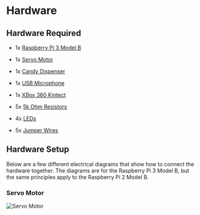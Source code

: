 # Hardware

## Hardware Required

- 1x [Raspberry Pi 3 Model B](https://www.raspberrypi.org/products/raspberry-pi-3-model-b/)

- 1x [Servo Motor](https://www.amazon.com/Smraza-Helicopter-Airplane-Control-Arduino/dp/B07L2SF3R4?pd_rd_w=uu7sE&content-id=amzn1.sym.deffa092-2e99-4e9f-b814-0d71c40b24af&pf_rd_p=deffa092-2e99-4e9f-b814-0d71c40b24af&pf_rd_r=3SQ6C7KHDK7BPR9GDAP8&pd_rd_wg=3mJjR&pd_rd_r=222ab705-a14d-4f92-ab9b-01bc87bdb24e&pd_rd_i=B07L2SF3R4&psc=1&ref_=pd_bap_d_grid_rp_0_1_i)

- 1x [Candy Dispenser](https://www.amazon.com/Dispenser-Dispensing-Container-Transparent-Plastic/dp/B01N9QZQ5O/ref=sr_1_1?ie=UTF8&qid=1524042053&sr=8-1&keywords=candy+dispenser)

- 1x [USB Microphone](https://www.amazon.com/USB-Microphone-Plug-Play-Recording/dp/B00X4WHP5E/ref=sr_1_1?ie=UTF8&qid=1524042088&sr=8-1&keywords=usb+microphone)

- 1x [XBox 360 Kintect](https://www.amazon.com/Microsoft-Xbox-360-Kinect-Sensor/dp/B004QK7HI8/ref=sr_1_1?ie=UTF8&qid=1524042121&sr=8-1&keywords=xbox+360+kinect)

- 5x [5k Ohm Resistors](https://www.amazon.com/Resistor-5K-Ohm-5-Pack/dp/B00J4XZQ0A/ref=sr_1_1?ie=UTF8&qid=1524042152&sr=8-1&keywords=5k+ohm+resistor)

- 4x [LEDs](https://www.amazon.com/LED-5mm-Red-Color-Common/dp/B00J4XZQ0A/ref=sr_1_1?ie=UTF8&qid=1524042152&sr=8-1&keywords=5k+ohm+resistor)

- 5x [Jumper Wires](https://www.amazon.com/HiLetgo-40pcs-Multicolored-Breadboard-Arduino/dp/B00X5RV0ZS/ref=sr_1_1?ie=UTF8&qid=1524042013&sr=8-1&keywords=servo+motor)

## Hardware Setup

Below are a few different electrical diagrams that show how to connect the hardware together. The diagrams are for the Raspberry Pi 3 Model B, but the same principles apply to the Raspberry Pi 2 Model B.

### Servo Motor

![Servo Motor](https://raw.githubusercontent.com/hulohot/dev-scoreboard/master/docs/images/servo_motor.png)
